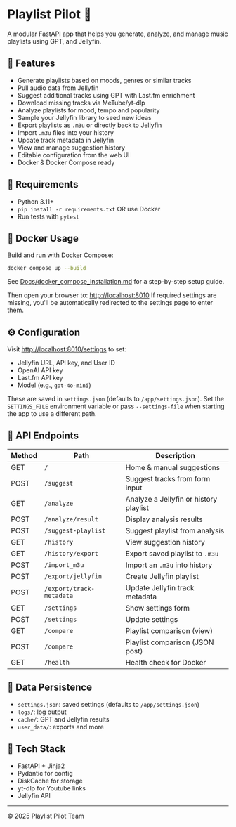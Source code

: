 
# Playlist Pilot 🎵

A modular FastAPI app that helps you generate, analyze, and manage music playlists using GPT, and Jellyfin.

## 🚀 Features

- Generate playlists based on moods, genres or similar tracks
- Pull audio data from Jellyfin
- Suggest additional tracks using GPT with Last.fm enrichment
- Download missing tracks via MeTube/yt-dlp
- Analyze playlists for mood, tempo and popularity
- Sample your Jellyfin library to seed new ideas
- Export playlists as `.m3u` or directly back to Jellyfin
- Import `.m3u` files into your history
- Update track metadata in Jellyfin
- View and manage suggestion history
- Editable configuration from the web UI
- Docker & Docker Compose ready

## 🧰 Requirements

- Python 3.11+
- `pip install -r requirements.txt` OR use Docker
- Run tests with `pytest`

## 🐳 Docker Usage

Build and run with Docker Compose:

```bash
docker compose up --build
```

See [Docs/docker_compose_installation.md](Docs/docker_compose_installation.md) for a step-by-step setup guide.

Then open your browser to: [http://localhost:8010](http://localhost:8010)
If required settings are missing, you'll be automatically redirected to the
settings page to enter them.

## ⚙️ Configuration

Visit [http://localhost:8010/settings](http://localhost:8010/settings) to set:

- Jellyfin URL, API key, and User ID
- OpenAI API key
- Last.fm API key
- Model (e.g., `gpt-4o-mini`)

These are saved in `settings.json` (defaults to `/app/settings.json`).
Set the `SETTINGS_FILE` environment variable or pass `--settings-file` when
starting the app to use a different path.

## 🧪 API Endpoints

| Method | Path                 | Description                      |
|--------|----------------------|----------------------------------|
| GET    | `/`                  | Home & manual suggestions        |
| POST   | `/suggest`           | Suggest tracks from form input   |
| GET    | `/analyze`           | Analyze a Jellyfin or history playlist |
| POST   | `/analyze/result`    | Display analysis results         |
| POST   | `/suggest-playlist`  | Suggest playlist from analysis   |
| GET    | `/history`           | View suggestion history          |
| GET    | `/history/export`    | Export saved playlist to `.m3u`  |
| POST   | `/import_m3u`        | Import an `.m3u` into history    |
| POST   | `/export/jellyfin`   | Create Jellyfin playlist         |
| POST   | `/export/track-metadata` | Update Jellyfin track metadata |
| GET    | `/settings`          | Show settings form               |
| POST   | `/settings`          | Update settings                  |
| GET    | `/compare`           | Playlist comparison (view)       |
| POST   | `/compare`           | Playlist comparison (JSON post)  |
| GET    | `/health`            | Health check for Docker          |

## 📂 Data Persistence

 - `settings.json`: saved settings (defaults to `/app/settings.json`)
- `logs/`: log output
- `cache/`: GPT and Jellyfin results
- `user_data/`: exports and more

## 🧠 Tech Stack

- FastAPI + Jinja2
- Pydantic for config
- DiskCache for storage
- yt-dlp for Youtube links
- Jellyfin API

---

© 2025 Playlist Pilot Team
